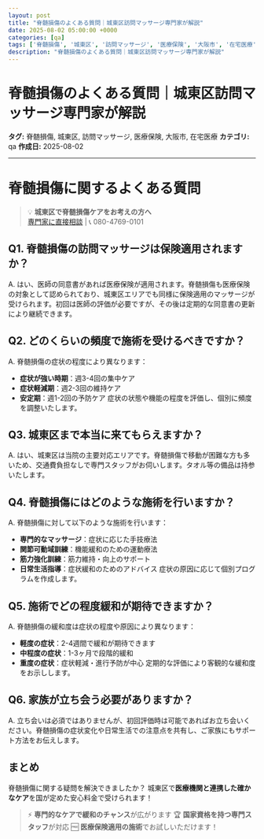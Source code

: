 ```yaml
---
layout: post
title: "脊髄損傷のよくある質問｜城東区訪問マッサージ専門家が解説"
date: 2025-08-02 05:00:00 +0000
categories: [qa]
tags: ['脊髄損傷', '城東区', '訪問マッサージ', '医療保険', '大阪市', '在宅医療']
description: "脊髄損傷のよくある質問｜城東区訪問マッサージ専門家が解説"
---
```


# 脊髄損傷のよくある質問｜城東区訪問マッサージ専門家が解説

**タグ:** 脊髄損傷, 城東区, 訪問マッサージ, 医療保険, 大阪市, 在宅医療
**カテゴリ:** qa
**作成日:** 2025-08-02

---


# 脊髄損傷に関するよくある質問

> 💡 **城東区で脊髄損傷ケアをお考えの方へ**  
> [専門家に直接相談](https://peraichi.com/landing_pages/view/himawari-massage/) | 📞 080-4769-0101

## Q1. 脊髄損傷の訪問マッサージは保険適用されますか？
A. はい、医師の同意書があれば医療保険が適用されます。脊髄損傷も医療保険の対象として認められており、城東区エリアでも同様に保険適用のマッサージが受けられます。初回は医師の評価が必要ですが、その後は定期的な同意書の更新により継続できます。

## Q2. どのくらいの頻度で施術を受けるべきですか？
A. 脊髄損傷の症状の程度により異なります：
- **症状が強い時期**：週3-4回の集中ケア
- **症状軽減期**：週2-3回の維持ケア
- **安定期**：週1-2回の予防ケア
症状の状態や機能の程度を評価し、個別に頻度を調整いたします。

## Q3. 城東区まで本当に来てもらえますか？
A. はい、城東区は当院の主要対応エリアです。脊髄損傷で移動が困難な方も多いため、交通費負担なしで専門スタッフがお伺いします。タオル等の備品は持参いたします。

## Q4. 脊髄損傷にはどのような施術を行いますか？
A. 脊髄損傷に対して以下のような施術を行います：
- **専門的なマッサージ**：症状に応じた手技療法
- **関節可動域訓練**：機能緩和のための運動療法
- **筋力強化訓練**：筋力維持・向上のサポート
- **日常生活指導**：症状緩和のためのアドバイス
症状の原因に応じて個別プログラムを作成します。

## Q5. 施術でどの程度緩和が期待できますか？
A. 脊髄損傷の緩和度は症状の程度や原因により異なります：
- **軽度の症状**：2-4週間で緩和が期待できます
- **中程度の症状**：1-3ヶ月で段階的緩和
- **重度の症状**：症状軽減・進行予防が中心
定期的な評価により客観的な緩和度をお示しします。

## Q6. 家族が立ち会う必要がありますか？
A. 立ち会いは必須ではありませんが、初回評価時は可能であればお立ち会いください。脊髄損傷の症状変化や日常生活での注意点を共有し、ご家族にもサポート方法をお伝えします。

## まとめ
脊髄損傷に関する疑問を解決できましたか？
城東区で**医療機関と連携した確かなケア**を国が定めた安心料金で受けられます！

> ⚡ **専門的なケアで緩和のチャンス**が広がります
> 🏆 **国家資格を持つ専門スタッフ**が対応
> 🆓 **医療保険適用の施術**でお試しいただけます！

